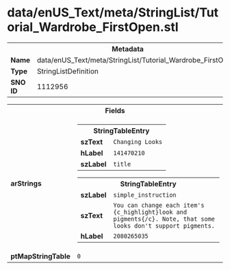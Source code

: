<h1>data/enUS_Text/meta/StringList/Tutorial_Wardrobe_FirstOpen.stl</h1><table><tr><th colspan="100%">Metadata</th></tr><tr><td><b>Name</b></td><td>data/enUS_Text/meta/StringList/Tutorial_Wardrobe_FirstOpen.stl</td></tr><tr><td><b>Type</b></td><td>StringListDefinition</td></tr><tr><td><b>SNO ID</b></td><td>1112956</td></tr></table>

<table><tr><th colspan="100%">Fields</th></tr><tr><td><b>arStrings</b></td><td><table><tr><th colspan="100%">StringTableEntry</th></tr><tr><td><b>szText</b></td><td><code>Changing Looks</code></td></tr><tr><td><b>hLabel</b></td><td><code>141470210</code></td></tr><tr><td><b>szLabel</b></td><td><code>title</code></td></tr></table>


<table><tr><th colspan="100%">StringTableEntry</th></tr><tr><td><b>szLabel</b></td><td><code>simple_instruction</code></td></tr><tr><td><b>szText</b></td><td><code>You can change each item's {c_highlight}look and pigments{/c}. Note, that some looks don't support pigments.</code></td></tr><tr><td><b>hLabel</b></td><td><code>2080265035</code></td></tr></table>


</td></tr><tr><td><b>ptMapStringTable</b></td><td><code>0</code></td></tr></table>


